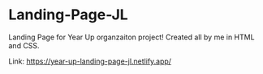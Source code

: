 # Landing-Page-JL
Landing Page for Year Up organzaiton project! Created all by me in HTML and CSS. 

Link: https://year-up-landing-page-jl.netlify.app/
